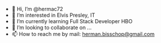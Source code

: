 - 👋 Hi, I’m @hermac72
- 👀 I’m interested in Elvis Presley, IT
- 🌱 I’m currently learning Full Stack Developer HBO
- 💞️ I’m looking to collaborate on ...
- 📫 How to reach me by mail: herman.bisschop@gmail.com

<!---
hermac72/hermac72 is a ✨ special ✨ repository because its `README.md` (this file) appears on your GitHub profile.
You can click the Preview link to take a look at your changes.
--->
